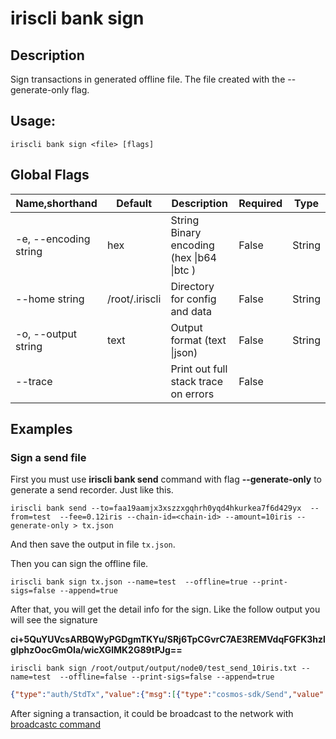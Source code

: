# iriscli bank sign

## Description

Sign transactions in generated offline file. The file created with the --generate-only flag.

## Usage:

```
iriscli bank sign <file> [flags]
```


## Global Flags

| Name,shorthand        | Default        | Description                                 | Required | Type   |
| --------------------- | -------------- | ------------------------------------------- | -------- | ------ |
| -e, --encoding string | hex            | String   Binary encoding (hex \|b64 \|btc ) | False    | String |
| --home string         | /root/.iriscli | Directory for config and data               | False    | String |
| -o, --output string   | text           | Output format (text \|json)                 | False    | String |
| --trace               |                | Print out full stack trace on errors        | False    |        |

## Examples

### Sign a send file 

First you must use **iriscli bank send**  command with flag **--generate-only** to generate a send recorder. Just like this.

```shell  
iriscli bank send --to=faa19aamjx3xszzxgqhrh0yqd4hkurkea7f6d429yx  --from=test  --fee=0.12iris --chain-id=<chain-id> --amount=10iris --generate-only > tx.json
```


And then save the output in file `tx.json`.

Then you can sign the offline file.

```
iriscli bank sign tx.json --name=test  --offline=true --print-sigs=false --append=true
```

After that, you will get the detail info for the sign. Like the follow output you will see the signature 

**ci+5QuYUVcsARBQWyPGDgmTKYu/SRj6TpCGvrC7AE3REMVdqFGFK3hzlgIphzOocGmOIa/wicXGlMK2G89tPJg==**

```
iriscli bank sign /root/output/output/node0/test_send_10iris.txt --name=test  --offline=false --print-sigs=false --append=true
```

```json
{"type":"auth/StdTx","value":{"msg":[{"type":"cosmos-sdk/Send","value":{"inputs":[{"address":"faa106nhdckyf996q69v3qdxwe6y7408pvyvufy0x2","coins":[{"denom":"iris-atto","amount":"10000000000000000000"}]}],"outputs":[{"address":"faa1893x4l2rdshytfzvfpduecpswz7qtpstpr9x4h","coins":[{"denom":"iris-atto","amount":"10000000000000000000"}]}]}}],"fee":{"amount":[{"denom":"iris-atto","amount":"40000000000000000"}],"gas":"200000"},"signatures":[{"pub_key":{"type":"tendermint/PubKeySecp256k1","value":"Auouudrg0P86v2kq2lykdr97AJYGHyD6BJXAQtjR1gzd"},"signature":"sJewd6lKjma49rAiGVfdT+V0YYerKNx6ZksdumVCvuItqGm24bEN9msh7IJ12Sil1lYjqQjdAcjVCX/77FKlIQ==","account_number":"0","sequence":"3"}],"memo":"test"}}```
```
After signing a transaction, it could be broadcast to the network with [broadcastc command](./broadcast.md)